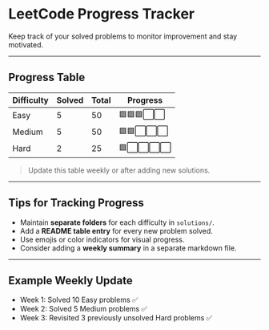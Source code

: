# LeetCode Progress Tracker

Keep track of your solved problems to monitor improvement and stay motivated.

---

## Progress Table

| Difficulty | Solved | Total | Progress |
| ---------- | ------ | ----- | -------- |
| Easy       | 5      | 50    | 🟩🟩🟩⬜⬜ |
| Medium     | 5      | 50    | 🟩🟩⬜⬜⬜  |
| Hard       | 2      | 25    | 🟩⬜⬜⬜⬜   |

> Update this table weekly or after adding new solutions.

---

## Tips for Tracking Progress

* Maintain **separate folders** for each difficulty in `solutions/`.
* Add a **README table entry** for every new problem solved.
* Use emojis or color indicators for visual progress.
* Consider adding a **weekly summary** in a separate markdown file.

---

## Example Weekly Update

* Week 1: Solved 10 Easy problems ✅
* Week 2: Solved 5 Medium problems ✅
* Week 3: Revisited 3 previously unsolved Hard problems ✅
